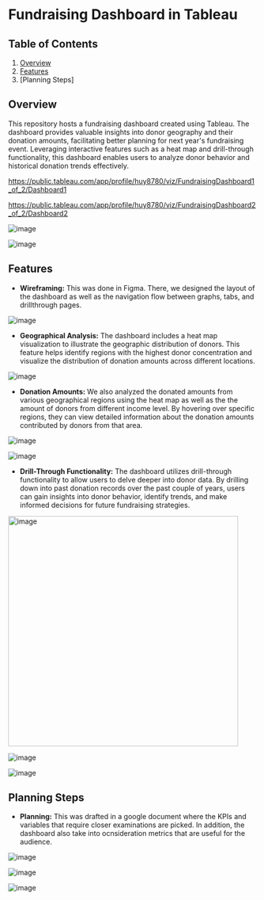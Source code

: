 # Fundraising Dashboard in Tableau

## Table of Contents
1. [Overview](#overview)
2. [Features](#Features)
3. [Planning Steps]

## Overview
This repository hosts a fundraising dashboard created using Tableau. The dashboard provides valuable insights into donor geography and their donation amounts, facilitating better planning for next year's fundraising event. Leveraging interactive features such as a heat map and drill-through functionality, this dashboard enables users to analyze donor behavior and historical donation trends effectively.

https://public.tableau.com/app/profile/huy8780/viz/FundraisingDashboard1_of_2/Dashboard1

https://public.tableau.com/app/profile/huy8780/viz/FundraisingDashboard2_of_2/Dashboard2

![image](https://github.com/iamhuytran/fundraiser_dashboard_tableau/assets/102829980/63fdd75b-f8f1-4756-9e34-96c5f69ff416)

![image](https://github.com/iamhuytran/fundraiser_dashboard_tableau/assets/102829980/f0023329-01c3-4895-afab-d02d1d59bd01)


## Features

- **Wireframing:** This was done in Figma. There, we designed the layout of the dashboard as well as the navigation flow between graphs, tabs, and drillthrough pages.

![image](https://github.com/iamhuytran/fundraiser_dashboard_tableau/assets/102829980/add459e2-5a74-4982-b36f-8f3aa96a4752)


- **Geographical Analysis:** The dashboard includes a heat map visualization to illustrate the geographic distribution of donors. This feature helps identify regions with the highest donor concentration and visualize the distribution of donation amounts across different locations.

![image](https://github.com/iamhuytran/fundraiser_dashboard/assets/102829980/188885b7-a752-40a4-b314-9b94622ac030)


- **Donation Amounts:** We also analyzed the donated amounts from various geographical regions using the heat map as well as the the amount of donors from different income level. By hovering over specific regions, they can view detailed information about the donation amounts contributed by donors from that area.

![image](https://github.com/iamhuytran/fundraiser_dashboard/assets/102829980/d124aa51-d978-4a4d-97ae-17a27526f206)

![image](https://github.com/iamhuytran/fundraiser_dashboard/assets/102829980/91a0bb25-77e9-4a2e-b15d-e2a2bab5d96c)


- **Drill-Through Functionality:** The dashboard utilizes drill-through functionality to allow users to delve deeper into donor data. By drilling down into past donation records over the past couple of years, users can gain insights into donor behavior, identify trends, and make informed decisions for future fundraising strategies.

<img width="465" alt="image" src="https://github.com/iamhuytran/fundraiser_dashboard/assets/102829980/76aab342-50d5-49e8-b86c-e4fe8fa642a8">

![image](https://github.com/iamhuytran/fundraiser_dashboard/assets/102829980/21ade155-bbc3-4b57-abab-0adde984fde3)

![image](https://github.com/iamhuytran/fundraiser_dashboard/assets/102829980/c2a2d6ad-80fe-4c75-90f7-689403467674)


## Planning Steps

- **Planning:** This was drafted in a google document where the KPIs and variables that require closer examinations are picked. In addition, the dashboard also take into ocnsideration metrics that are useful for the audience.

![image](https://github.com/iamhuytran/fundraiser_dashboard_tableau/assets/102829980/51c735e4-aa1b-4e4d-b8fe-3a88b7c78052)

![image](https://github.com/iamhuytran/fundraiser_dashboard_tableau/assets/102829980/6e5ae90b-b70d-4870-a667-55fb1ef4f898)

![image](https://github.com/iamhuytran/fundraiser_dashboard_tableau/assets/102829980/99243a0a-bf24-441a-b8d0-b8277379057e)





